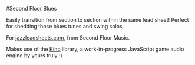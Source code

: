 #Second Floor Blues

Easily transition from section to section within the same lead sheet! Perfect for shedding those blues tunes and swing solos.

For [jazzleadsheets.com](http://jazzleadsheets.com/), from Second Floor Music.

Makes use of the [Kino](https://github.com/usdivad/kino) library, a work-in-progress JavaScript game audio engine by yours truly :)